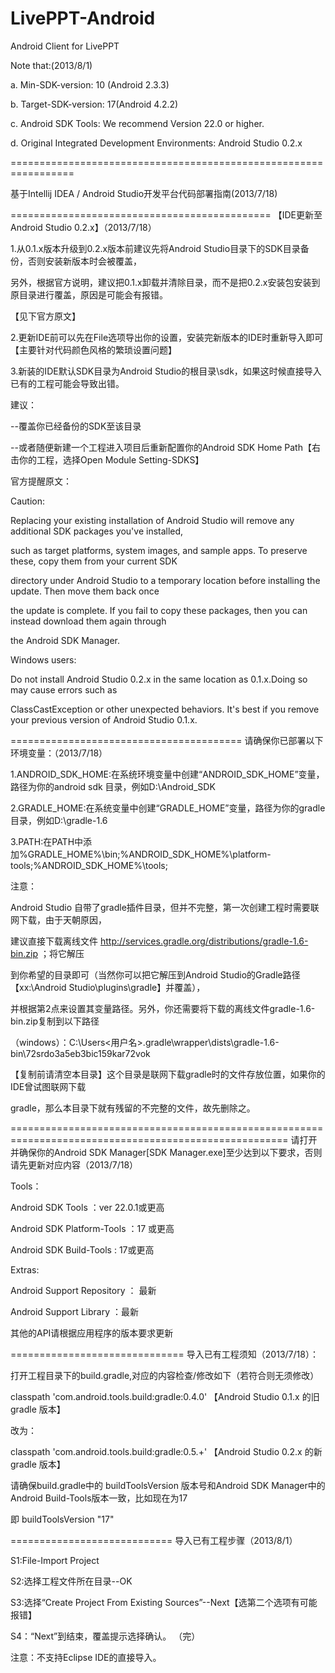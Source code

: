 LivePPT-Android
==========================
Android Client for LivePPT

Note that:(2013/8/1)

a. Min-SDK-version: 10 (Android 2.3.3)

b. Target-SDK-version: 17(Android 4.2.2)

c. Android SDK Tools: We recommend Version 22.0 or higher.

d. Original Integrated Development Environments: Android Studio 0.2.x






=================================================================

基于Intellij IDEA / Android Studio开发平台代码部署指南(2013/7/18)

=============================================
【IDE更新至Android Studio 0.2.x】（2013/7/18）

1.从0.1.x版本升级到0.2.x版本前建议先将Android Studio目录下的SDK目录备份，否则安装新版本时会被覆盖，

  另外，根据官方说明，建议把0.1.x卸载并清除目录，而不是把0.2.x安装包安装到原目录进行覆盖，原因是可能会有报错。
  
  【见下官方原文】

2.更新IDE前可以先在File选项导出你的设置，安装完新版本的IDE时重新导入即可【主要针对代码颜色风格的繁琐设置问题】

3.新装的IDE默认SDK目录为Android Studio的根目录\sdk，如果这时候直接导入已有的工程可能会导致出错。
  
  建议：
  
  --覆盖你已经备份的SDK至该目录
  
  --或者随便新建一个工程进入项目后重新配置你的Android SDK Home Path【右击你的工程，选择Open Module Setting-SDKS】


官方提醒原文：

Caution: 

Replacing your existing installation of Android Studio will remove any additional SDK packages you've installed,

such as target platforms, system images, and sample apps. To preserve these, copy them from your current SDK 
        
directory under Android Studio to a temporary location before installing the update. Then move them back once 
         
the update is complete. If you fail to copy these packages, then you can instead download them again through 
         
the Android SDK Manager.


         
Windows users: 

Do not install Android Studio 0.2.x in the same location as 0.1.x.Doing so may cause errors such as 

ClassCastException or other unexpected behaviors. It's best if you remove your previous version of Android Studio 0.1.x.



========================================
请确保你已部署以下环境变量：（2013/7/18）

1.ANDROID_SDK_HOME:在系统环境变量中创建“ANDROID_SDK_HOME”变量，路径为你的android sdk 目录，例如D:\Android_SDK

2.GRADLE_HOME:在系统变量中创建“GRADLE_HOME”变量，路径为你的gradle目录，例如D:\gradle-1.6

3.PATH:在PATH中添加%GRADLE_HOME%\bin;%ANDROID_SDK_HOME%\platform-tools;%ANDROID_SDK_HOME%\tools;



 注意：

 Android Studio 自带了gradle插件目录，但并不完整，第一次创建工程时需要联网下载，由于天朝原因，

 建议直接下载离线文件 http://services.gradle.org/distributions/gradle-1.6-bin.zip ；将它解压

 到你希望的目录即可（当然你可以把它解压到Android Studio的Gradle路径【xx:\Android Studio\plugins\gradle】并覆盖），

 并根据第2点来设置其变量路径。另外，你还需要将下载的离线文件gradle-1.6-bin.zip复制到以下路径

（windows）：C:\Users\<用户名>\.gradle\wrapper\dists\gradle-1.6-bin\72srdo3a5eb3bic159kar72vok 

【复制前请清空本目录】这个目录是联网下载gradle时的文件存放位置，如果你的IDE曾试图联网下载

 gradle，那么本目录下就有残留的不完整的文件，故先删除之。

======================================================================================================
请打开并确保你的Android SDK Manager[SDK Manager.exe]至少达到以下要求，否则请先更新对应内容（2013/7/18）

Tools：

Android SDK Tools ：ver 22.0.1或更高

Android SDK Platform-Tools ：17 或更高

Android SDK Build-Tools : 17或更高

Extras:

Android Support Repository ： 最新

Android Support Library ：最新

其他的API请根据应用程序的版本要求更新

==============================
导入已有工程须知（2013/7/18）：

打开工程目录下的build.gradle,对应的内容检查/修改如下（若符合则无须修改）

classpath 'com.android.tools.build:gradle:0.4.0' 【Android Studio 0.1.x 的旧gradle 版本】
 
改为：
 
classpath 'com.android.tools.build:gradle:0.5.+' 【Android Studio 0.2.x 的新gradle 版本】
 
 
请确保build.gradle中的 buildToolsVersion 版本号和Android SDK Manager中的Android Build-Tools版本一致，比如现在为17
 
即 buildToolsVersion "17"



============================
导入已有工程步骤（2013/8/1）

S1:File-Import Project

S2:选择工程文件所在目录--OK

S3:选择“Create Project From Existing Sources”--Next【选第二个选项有可能报错】

S4：“Next”到结束，覆盖提示选择确认。
（完）

注意：不支持Eclipse IDE的直接导入。






                                                     
 

